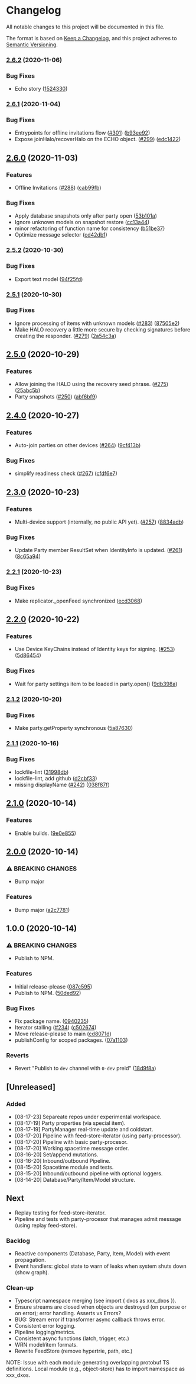 # Changelog

All notable changes to this project will be documented in this file.

The format is based on [Keep a Changelog](https://keepachangelog.com/en/1.0.0/),
and this project adheres to [Semantic Versioning](https://semver.org/spec/v2.0.0.html).

### [2.6.2](https://www.github.com/dxos/echo/compare/v2.6.1...v2.6.2) (2020-11-06)


### Bug Fixes

* Echo story ([1524330](https://www.github.com/dxos/echo/commit/15243304534e36b923c4c0d834faeddf1be8a5c8))

### [2.6.1](https://www.github.com/dxos/echo/compare/v2.6.0...v2.6.1) (2020-11-04)


### Bug Fixes

* Entrypoints for offline invitations flow ([#301](https://www.github.com/dxos/echo/issues/301)) ([b93ee92](https://www.github.com/dxos/echo/commit/b93ee928a89c4e9186b893731fe0484108cb491c))
* Expose joinHalo/recoverHalo on the ECHO object. ([#299](https://www.github.com/dxos/echo/issues/299)) ([edc1422](https://www.github.com/dxos/echo/commit/edc1422f51df309ce6988cefda914c15741cf12a))

## [2.6.0](https://www.github.com/dxos/echo/compare/v2.5.2...v2.6.0) (2020-11-03)


### Features

* Offline Invitations ([#288](https://www.github.com/dxos/echo/issues/288)) ([cab99fb](https://www.github.com/dxos/echo/commit/cab99fb6c7eb76e7db8b28974a30a8e0481c7525))


### Bug Fixes

* Apply database snapshots only after party open ([53b101a](https://www.github.com/dxos/echo/commit/53b101a7f8575a375f986632f87f3f0f781159ae))
* Ignore unknown models on snapshot restore ([cc13a44](https://www.github.com/dxos/echo/commit/cc13a441b0e0aecd875ffd8fc9a68dfe641677c0))
* minor refactoring of function name for consistency ([b51be37](https://www.github.com/dxos/echo/commit/b51be37a30f1c26ecd96d32cd75e3fd143ece56a))
* Optimize message selector ([cd42db1](https://www.github.com/dxos/echo/commit/cd42db196868445ab892338864fc6c7fd2e17c48))

### [2.5.2](https://www.github.com/dxos/echo/compare/v2.5.1...v2.5.2) (2020-10-30)


### Bug Fixes

* Export text model ([94f25fd](https://www.github.com/dxos/echo/commit/94f25fd561b2440c97b35f0cbf9a1bb2c2fb6f33))

### [2.5.1](https://www.github.com/dxos/echo/compare/v2.5.0...v2.5.1) (2020-10-30)


### Bug Fixes

* Ignore processing of items with unknown models ([#283](https://www.github.com/dxos/echo/issues/283)) ([87505e2](https://www.github.com/dxos/echo/commit/87505e2fec7fb2f331ba301fdc68c25e390361b2))
* Make HALO recovery a little more secure by checking signatures before creating the responder. ([#279](https://www.github.com/dxos/echo/issues/279)) ([2a54c3a](https://www.github.com/dxos/echo/commit/2a54c3ac84bd223e4a7126925ea4ab7972a006d0))

## [2.5.0](https://www.github.com/dxos/echo/compare/v2.4.0...v2.5.0) (2020-10-29)


### Features

* Allow joining the HALO using the recovery seed phrase. ([#275](https://www.github.com/dxos/echo/issues/275)) ([25abc5b](https://www.github.com/dxos/echo/commit/25abc5b6a0599c02f49cc5ebcde86d87079b2d9f))
* Party snapshots ([#250](https://www.github.com/dxos/echo/issues/250)) ([abf6bf9](https://www.github.com/dxos/echo/commit/abf6bf95549c1283a062c94a78f753bddf2494e7))

## [2.4.0](https://www.github.com/dxos/echo/compare/v2.3.0...v2.4.0) (2020-10-27)


### Features

* Auto-join parties on other devices ([#264](https://www.github.com/dxos/echo/issues/264)) ([9cf413b](https://www.github.com/dxos/echo/commit/9cf413bc0262c842e1f3cd5c6311efac0bbe0ad5))


### Bug Fixes

* simplify readiness check ([#267](https://www.github.com/dxos/echo/issues/267)) ([cfdf6e7](https://www.github.com/dxos/echo/commit/cfdf6e7ff176d4d0e63cd90de8b2657fc14cd446))

## [2.3.0](https://www.github.com/dxos/echo/compare/v2.2.1...v2.3.0) (2020-10-23)


### Features

* Multi-device support (internally, no public API yet). ([#257](https://www.github.com/dxos/echo/issues/257)) ([8834adb](https://www.github.com/dxos/echo/commit/8834adbda37b3c9c55f4513dd05644747c108cca))


### Bug Fixes

* Update Party member ResultSet when IdentityInfo is updated. ([#261](https://www.github.com/dxos/echo/issues/261)) ([8c65a94](https://www.github.com/dxos/echo/commit/8c65a948549b686960aa73a804920617ff0501f7))

### [2.2.1](https://www.github.com/dxos/echo/compare/v2.2.0...v2.2.1) (2020-10-23)


### Bug Fixes

* Make replicator._openFeed synchronized ([ecd3068](https://www.github.com/dxos/echo/commit/ecd30685c5dcfd3552e1cefca1acdeaf81fa44e6))

## [2.2.0](https://www.github.com/dxos/echo/compare/v2.1.2...v2.2.0) (2020-10-22)


### Features

* Use Device KeyChains instead of Identity keys for signing. ([#253](https://www.github.com/dxos/echo/issues/253)) ([5d86454](https://www.github.com/dxos/echo/commit/5d8645420da7ca3e0a520539e965e1328aaef6f7))


### Bug Fixes

* Wait for party settings item to be loaded in party.open() ([9db398a](https://www.github.com/dxos/echo/commit/9db398a983a3dd6c3b30fc3a50d62ebc297b207a))

### [2.1.2](https://www.github.com/dxos/echo/compare/v2.1.1...v2.1.2) (2020-10-20)


### Bug Fixes

* Make party.getProperty synchronous ([5a87630](https://www.github.com/dxos/echo/commit/5a876307d8861bd7fca1ca5b59cbe82a98536c7c))

### [2.1.1](https://www.github.com/dxos/echo/compare/v2.1.0...v2.1.1) (2020-10-16)


### Bug Fixes

* lockfile-lint ([31998db](https://www.github.com/dxos/echo/commit/31998db6f553db87e5efca5ec5d274e9d4b9a213))
* lockfile-lint, add github ([d2cbf33](https://www.github.com/dxos/echo/commit/d2cbf33102c0e492be705516b150e545e743efea))
* missing displayName ([#242](https://www.github.com/dxos/echo/issues/242)) ([038f87f](https://www.github.com/dxos/echo/commit/038f87fab4522214226d9e979104c10972fc7907))

## [2.1.0](https://www.github.com/dxos/echo/compare/v2.0.0...v2.1.0) (2020-10-14)


### Features

* Enable builds. ([9e0e855](https://www.github.com/dxos/echo/commit/9e0e8554ebf6230a150107f47fb9c39b9c2f41c7))

## [2.0.0](https://www.github.com/dxos/echo/compare/v1.0.0...v2.0.0) (2020-10-14)


### ⚠ BREAKING CHANGES

* Bump major

### Features

* Bump major ([a2c7781](https://www.github.com/dxos/echo/commit/a2c77819203bdf97382a5e0f85f0ad097ac0eb70))

## 1.0.0 (2020-10-14)


### ⚠ BREAKING CHANGES

* Publish to NPM.

### Features

* Initial release-please ([087c595](https://www.github.com/dxos/echo/commit/087c595fea97751f809c853a72273beea3a37076))
* Publish to NPM. ([50ded92](https://www.github.com/dxos/echo/commit/50ded92943df570faa02bb9e38f2d4a9eecb16f0))


### Bug Fixes

* Fix package name. ([0940235](https://www.github.com/dxos/echo/commit/0940235a49fb2846d92555c6f541349281c79f14))
* Iterator stalling ([#234](https://www.github.com/dxos/echo/issues/234)) ([c502674](https://www.github.com/dxos/echo/commit/c502674b05b3c63603fab39eb5dcced6641e39b0))
* Move release-please to main ([cd8071d](https://www.github.com/dxos/echo/commit/cd8071d7b4a8453ad2786e111d9fc90bcd47ad7d))
* publishConfig for scoped packages. ([07a1103](https://www.github.com/dxos/echo/commit/07a11034da9481763319fc91a06d1db299a2387d))


### Reverts

* Revert "Publish to `dev` channel with `0-dev` preid" ([18d9f8a](https://www.github.com/dxos/echo/commit/18d9f8a188ae6139dedd784ede9420f3c0858f10))

## [Unreleased]

### Added

- [08-17-23] Separeate repos under experimental workspace.
- [08-17-19] Party properties (via special item).
- [08-17-19] PartyManager real-time update and coldstart.
- [08-17-20] Pipeline with feed-store-iterator (using party-processor).
- [08-17-20] Pipeline with basic party-procesor.
- [08-17-20] Working spacetime message order.
- [08-16-20] Set/append mutations.
- [08-16-20] Inbound/outbound Pipeline.
- [08-15-20] Spacetime module and tests.
- [08-15-20] Inbound/outbound pipeline with optional loggers.
- [08-14-20] Database/Party/Item/Model structure.

## Next

- Replay testing for feed-store-iterator.
- Pipeline and tests with party-procesor that manages admit message (using replay feed-store).

### Backlog

- Reactive components (Database, Party, Item, Model) with event propagation.
- Event handlers: global state to warn of leaks when system shuts down (show graph).

### Clean-up

- Typescript namespace merging (see import { dxos as xxx_dxos }).
- Ensure streams are closed when objects are destroyed (on purpose or on error); error handling. Asserts vs Errors?
- BUG: Stream error if transformer async callback throws error.
- Consistent error logging.
- Pipeline logging/metrics.
- Consistent async functions (latch, trigger, etc.)
- WRN model/item formats.
- Rewrite FeedStore (remove hypertrie, path, etc.)

NOTE: Issue with each module generating overlapping protobuf TS definitions.
Local module (e.g., object-store) has to import namespace as xxx_dxos.
